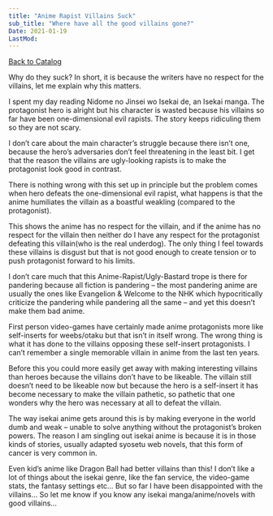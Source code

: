 ```yaml
---
title: "Anime Rapist Villains Suck"
sub_title: "Where have all the good villains gone?"
Date: 2021-01-19
LastMod:
---
```


[Back to Catalog](https://otaking.xyz/index.html)

Why do they suck? In short, it is because the writers have no respect for the villains, let me explain why this matters.

I spent my day reading Nidome no Jinsei wo Isekai de, an Isekai manga. The protagonist hero is alright but his character is wasted because his villains so far have been one-dimensional evil rapists. The story keeps ridiculing them so they are not scary.

I don’t care about the main character’s struggle because there isn’t one, because the hero’s adversaries don’t feel threatening in the least bit. I get that the reason the villains are ugly-looking rapists is to make the protagonist look good in contrast.

There is nothing wrong with this set up in principle but the problem comes when hero defeats the one-dimensional evil rapist, what happens is that the anime humiliates the villain as a boastful weakling (compared to the protagonist).

This shows the anime has no respect for the villain, and if the anime has no respect for the villain then neither do I have any respect for the protagonist defeating this villain(who is the real underdog). The only thing I feel towards these villains is disgust but that is not good enough to create tension or to push protagonist forward to his limits.

I don’t care much that this Anime-Rapist/Ugly-Bastard trope is there for pandering because all fiction is pandering – the most pandering anime are usually the ones like Evangelion & Welcome to the NHK which hypocritically criticize the pandering while pandering all the same – and yet this doesn’t make them bad anime.

First person video-games have certainly made anime protagonists more like self-inserts for weebs/otaku but that isn’t in itself wrong. The wrong thing is what it has done to the villains opposing these self-insert protagonists. I can’t remember a single memorable villain in anime from the last ten years.

Before this you could more easily get away with making interesting villains than heroes because the villains don’t have to be likeable. The villain still doesn’t need to be likeable now but because the hero is a self-insert it has become necessary to make the villain pathetic, so pathetic that one wonders why the hero was necessary at all to defeat the villain.

The way isekai anime gets around this is by making everyone in the world dumb and weak – unable to solve anything without the protagonist’s broken powers. The reason I am singling out isekai anime is because it is in those kinds of stories, usually adapted syosetu web novels, that this form of cancer is very common in.

Even kid’s anime like Dragon Ball had better villains than this! I don’t like a lot of things about the isekai genre, like the fan service, the video-game stats, the fantasy settings etc… But so far I have been disappointed with the villains… So let me know if you know any isekai manga/anime/novels with good villains...

